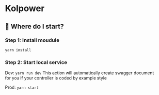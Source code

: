 # Kolpower

## :memo: Where do I start?

### Step 1: Install moudule

`yarn install`

### Step 2: Start local service

Dev: `yarn run dev`
This action will automatically create swagger document for you if your controller is coded by example style

Prod: `yarn start`
